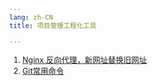 ```yaml
---
lang: zh-CN
title: 项目管理工程化工具

---
```

1. [Nginx 反向代理，新网址替换旧网址](nginx/proxy.md)
2. [Git常用命令](git/git.md)